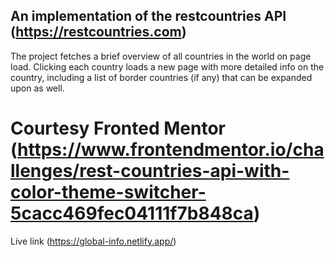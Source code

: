 ## An implementation of the restcountries API (https://restcountries.com)

The project fetches a brief overview of all countries in the world on page load.
Clicking each country loads a new page with more detailed info on the country,
including a list of border countries (if any) that can be expanded upon as well.

# Courtesy Fronted Mentor (https://www.frontendmentor.io/challenges/rest-countries-api-with-color-theme-switcher-5cacc469fec04111f7b848ca)

Live link (https://global-info.netlify.app/)
